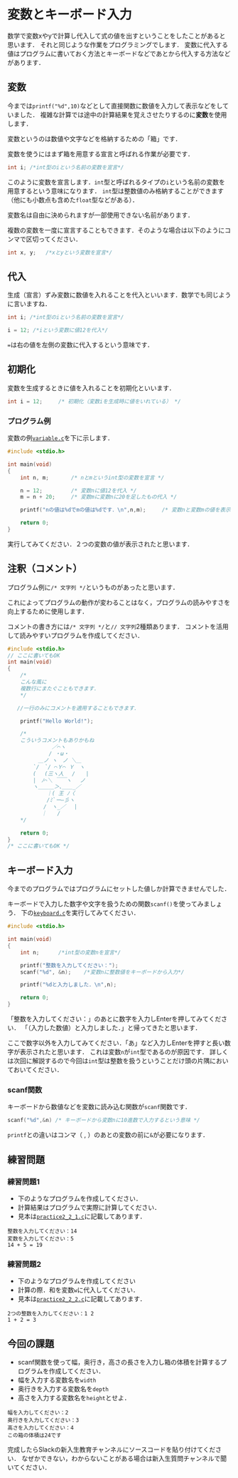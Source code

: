 # 変数とキーボード入力

数学で変数xやyで計算し代入して式の値を出すということをしたことがあると思います．
それと同じような作業をプログラミングでします．
変数に代入する値はプログラムに書いておく方法とキーボードなどであとから代入する方法などがあります．

## 変数

今までは`printf("%d",10)`などとして直接関数に数値を入力して表示などをしていました．
複雑な計算では途中の計算結果を覚えさせたりするのに**変数**を使用します．

変数というのは数値や文字などを格納するための「箱」です．

変数を使うにはまず箱を用意する宣言と呼ばれる作業が必要です．

```c
int i; /*int型のiという名前の変数を宣言*/
```

このように変数を宣言します．`int`型と呼ばれるタイプの`i`という名前の変数を用意するという意味になります．
`int`型は整数値のみ格納することができます（他にも小数点も含めた`float`型などがある）．

変数名は自由に決められますが一部使用できない名前があります．

複数の変数を一度に宣言することもできます．そのような場合は以下のようにコンマで区切ってください．

```c
int x, y;   /*xとyという変数を宣言*/
```

## 代入

生成（宣言）ずみ変数に数値を入れることを代入といいます．数学でも同じように言いますね．

```c
int i; /*int型のiという名前の変数を宣言*/

i = 12; /*iという変数に値12を代入*/
```

`=`は右の値を左側の変数に代入するという意味です．

## 初期化

変数を生成するときに値を入れることを初期化といいます．

```c
int i = 12;     /* 初期化（変数iを生成時に値をいれている） */
```

### プログラム例

変数の例[`variable.c`](variable.c)を下に示します．

```c
#include <stdio.h>

int main(void)
{
    int n, m;       /* nとmというint型の変数を宣言 */

    n = 12;         /* 変数nに値12を代入 */
    m = n + 20;     /* 変数mに変数nに20を足したもの代入 */

    printf("nの値は%dでmの値は%dです．\n",n,m);     /* 変数nと変数mの値を表示 */

    return 0;
}
```

実行してみてください．２つの変数の値が表示されたと思います．

## 注釈（コメント）

プログラム例に`/* 文字列 */`というものがあったと思います．

これによってプログラムの動作が変わることはなく，プログラムの読みやすさを向上するために使用します．

コメントの書き方には`/* 文字列 */`と`// 文字列`2種類あります．
コメントを活用して読みやすいプログラムを作成してください．

```c
#include <stdio.h>
// ここに書いてもOK
int main(void)
{
    /*
    こんな風に
    複数行にまたぐこともできます．
    */

   //一行のみにコメントを適用することもできます．

    printf("Hello World!");

    /*
    こういうコメントもありかもね
        　　　 ／⌒ヽ 
        　　　/ ・ω・ 
        　＿ノ ヽ　ノ ＼＿ 
        `/　`/ ⌒Ｙ⌒ Ｙ　ヽ 
        ( 　(三ヽ人　 /　　| 
        |　ﾉ⌒＼ ￣￣ヽ　 ノ 
        ヽ＿＿＿＞､＿＿_／ 
        　　 ｜( 王 ﾉ〈 
        　　 /ﾐ`ー―彡ヽ 
        　　/　ヽ_／　 | 
        　 ｜　　/
    */

    return 0;
}
/* ここに書いてもOK */
```

## キーボード入力

今までのプログラムではプログラムにセットした値しか計算できませんでした．

キーボードで入力した数字や文字を扱うための関数`scanf()`を使ってみましょう．
下の[`keyboard.c`](keyboard.c)を実行してみてください．

```c
#include <stdio.h>

int main(void)
{
    int n;      /*int型の変数nを宣言*/

    printf("整数を入力してください：");
    scanf("%d", &n);    /*変数nに整数値をキーボードから入力*/

    printf("%dと入力しました．\n",n);

    return 0;
}
```

「整数を入力してください：」のあとに数字を入力しEnterを押してみてください．
「（入力した数値）と入力しました．」と帰ってきたと思います．

ここで数字以外を入力してみてください．「あ」など入力しEnterを押すと長い数字が表示されたと思います．
これは変数`n`が`int`型であるのが原因です．
詳しくは次回に解説するので今回は`int`型は整数を扱うということだけ頭の片隅においておいてください．

### scanf関数

キーボードから数値などを変数に読み込む関数が`scanf`関数です．

```c
scanf("%d",&n) /* キーボードから変数nに10進数で入力するという意味 */
```

`printf`との違いはコンマ（ , ）のあとの変数の前に`&`が必要になります．

## 練習問題

### 練習問題1

* 下のようなプログラムを作成してください．
* 計算結果はプログラムで実際に計算してください．
* 見本は[`practice2_2_1.c`](practice2_2_1.c)に記載してあります．

```shell
整数を入力してください：14
変数を入力してください：5
14 + 5 = 19
```

### 練習問題2

* 下のようなプログラムを作成してください
* 計算の際．和を変数`w`に代入してください．
* 見本は[`practice2_2_2.c`](practice2_2_2.c)に記載してあります．

```shell
2つの整数を入力してください：1 2
1 + 2 = 3
```

## 今回の課題

* scanf関数を使って幅，奥行き，高さの長さを入力し箱の体積を計算するプログラムを作成してください．
* 幅を入力する変数名を`width`
* 奥行きを入力する変数名を`depth`
* 高さを入力する変数名を`height`とせよ．

```shell
幅を入力してください：2
奥行きを入力してください：3
高さを入力してください：4
この箱の体積は24です
```

完成したらSlackの新入生教育チャンネルにソースコードを貼り付けてください．
なぜかできない，わからないことがある場合は新入生質問チャンネルで聞いてください．
